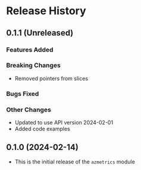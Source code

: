 # Release History

## 0.1.1 (Unreleased)

### Features Added

### Breaking Changes
* Removed pointers from slices

### Bugs Fixed

### Other Changes
* Updated to use API version 2024-02-01
* Added code examples

## 0.1.0 (2024-02-14)

* This is the initial release of the `azmetrics` module
